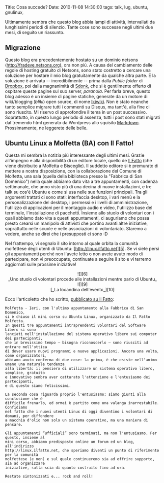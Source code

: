Title: Cosa succede?
Date:  2010-11-08 14:30:00
tags: talk, lug, ubuntu, gnulinux,

Ultimamente sembra che questo blog abbia lampi di attività, intervallati da lunghissimi periodi di silenzio. Tante cose sono successe negli ultimi due mesi, di seguito un riassunto.

## Migrazione ##

Questo blog era precedentemente hostato su un dominio netsons (http://fradeve.netsons.org), ora non più. A causa del cambiamento delle regole di hosting gratuito di Netsons, sono stato costretto a cercare una soluzione per hostare il mio blog gratuitamente da qualche altra parte. E la soluzione è arrivata -- incredibilmente -- prima dalla _Public folder_ di [Dropbox][1], poi dalla magnanimità di [Sdonk][11], che si è gentilmente offerto di ospitare queste pagine sul suo server, _paranoia_. Per farla breve, questo blog adesso è un insieme di pagine statiche, generate da un motore di wiki/blogging (_bliki_) open source, di nome [Ikiwiki][2]. Non è stato neanche tanto semplice migrare tutti i commenti su Disqus, ma tant'è, alla fine ci sono riuscito. Mi riservo di approfondire il tema in un post successivo. Soprattutto, in questo lungo periodo di assenza, tutti i post sono stati migrati dal tremendo html generato da Wordpress allo squisito [Markdown][3]. Prossimamente, ne leggerete delle belle.

## Ubuntu Linux a Molfetta (BA) con Il Fatto! ##

Questa mi sembra la notizia più interessante degli ultimi mesi. Grazie all'impegno e alla disponibilità di un editore locale, quello de [Il Fatto][4] (che viene distribuito a Molfetta e Bisceglie). Il suddetto editore si è premurato di mettere a nostra disposizione, con la collaborazione del Comune di Molfetta, una sala (quella della biblioteca presso la "Fabbrica di San Domenico") nella quale abbiamo dato vita a tre appuntamenti, con cadenza settimanale, che anno visto più di una decina di nuove installazioni, e tre talk su cos'è Ubuntu e come si usa nelle sue funzioni principali. Tra gli argomenti trattati ci sono stati: interfaccia desktop, i vari menù e la personalizzazione del desktop, i permessi e i livelli di amministrazione, l'utilizzo di applicazioni per il montaggio audio e video, l'utilizzo base del terminale, l'installazione di pacchetti. Insieme allo stuolo di volontari con i quali abbiamo dato vita a questi appuntamenti, ci auguriamo che possa presto crearsi un manipolo di attivisti che portino avanti altre iniziative, soprattutto nelle scuole e nelle associazioni di volontariato. Staremo a vedere, anche se direi che i presupposti ci sono :D

Nel frattempo, vi segnalo il sito intorno al quale orbita la comunità molfettese degli utenti di Ubuntu: [http://linux.ilfatto.net][5]. Se vi siete persi gli appuntamenti perché non l'avete letto o non avete avuto modo di partecipare, non vi preoccupate, continuate a seguire il sito e vi terremo aggiornati sulle prossime iniziative!

<center>![][6]<br>_Uno stuolo di volontari procede alle installazioni mentre parlo di Ubuntu_</center>

<center>![][9]<br>[_La locandina dell'evento_][10]</center>

Ecco l'articoletto che ho scritto, [pubblicato su Il Fatto][8]:

	Molfetta - Ieri, con l'ultimo appuntamento alla Fabbrica di San Domenico,
	si è chiuso il mini corso su Ubuntu Linux, organizzato da Il Fatto Molfetta.
	In questi tre appuntamenti intraprendenti volontari del Software Libero si sono
	lanciati nell'installazione del sistema operativo libero sui computer dei partecipanti,
	che in brevissimo tempo – bisogna riconoscerlo – sono riusciti ad entrare nell'ottica
	di dover usare nuovi programmi e nuove applicazioni. Ancora una volta, come organizzatori,
	abbiamo avuto conferma di due cose: la prima, è che esiste nell'animo umano una naturale tendenza
	alla libertà: il pensiero di utilizzare un sistema operativo libero, semplice, gratuito
	e innovativo sembra aver catturato l'attenzione e l'entusiasmo dei partecipanti,
	e di questo siamo felicissimi.

	La seconda cosa riguarda proprio l'entusiasmo: siamo giunti alla conclusione che è
	difficile frenarlo, ed ormai è partito come una valanga inarrestabile. Confidiamo
	nel fatto che i nuovi utenti Linux di oggi diventino i volontari di domani, per diffondere
	a macchia d'olio non solo un sistema operativo, ma una maniera di pensare.

	Gli appuntamenti “ufficiali” sono terminati, ma non l'entusiasmo. Per questo, insieme al
	mini corso, abbiamo predisposto online un forum ed un blog, all'indirizzo
	http://linux.ilfatto.net, che speriamo diventi un punto di riferimento per la comunità
	molfettese (e non) e sul quale continueremo sia ad offrire supporto, sia ad organizzare
	iniziative, sulla scia di quanto costruito fino ad ora.

	Restate sintonizzati e... rock and roll!

   [1]: www.dropbox.com
   [2]: http://ikiwiki.info/
   [3]: http://daringfireball.net/projects/markdown/
   [4]: http://www.ilfatto.net/
   [5]: http://linux.ilfatto.net/
   [6]: http://dl.dropbox.com/u/369614/blog/img_red/linux_ilfatto.jpg
   [8]: http://www.molfetta.ilfatto.net/index.php?option=com_content&view=article&id=8975:molfetta-ubuntu-linux-a-molfetta-rock-and-roll&catid=42:Appuntamenti&Itemid=63
   [9]: http://dl.dropbox.com/u/369614/blog/img_red/ilfattolinux.jpg
   [10]: http://www.ilfatto.net/ilfattolinux.jpg
   [11]: http://blog.sdonk.org

